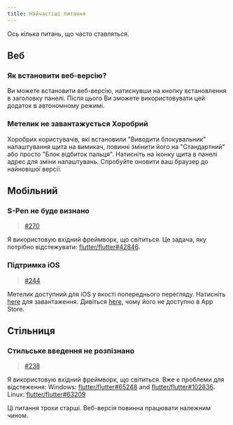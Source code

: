 ```yaml
---
title: Найчастіші питання
---
```


Ось кілька питань, що часто ставляться.

## Веб

### Як встановити веб-версію?

Ви можете встановити веб-версію, натиснувши на кнопку встановлення в заголовку панелі.
Після цього Ви зможете використовувати цей додаток в автономному режимі.

### Метелик не завантажується Хоробрий

Хоробрих користувачів, які встановили "Виводити блокувальник" налаштування щита на вимикач, повинні змінити його на "Стандартний" або просто "Блок відбиток пальця".
Натисніть на іконку щита в панелі адрес для зміни налаштувань.
Спробуйте оновити ваш браузер до найновішої версії.

## Мобільний

### S-Pen не буде визнано

> [#270](https://github.com/LinwoodDev/Butterfly/issues/270)

Я використовую вхідний фреймворк, що світиться.
Це задача, яку потрібно відстежувати: [flutter/flutter#42846](https://github.com/flutter/flutter/issues/42846).

### Підтримка iOS

> [#244](https://github.com/LinwoodDev/Butterfly/issues/244)

Метелик доступний для iOS у якості попереднього перегляду. Натисніть [here](https://butterfly.linwood.dev/downloads/ios) для завантаження. Дивіться [here](https://github.com/LinwoodDev/Butterfly/issues/244#issuecomment-1935460878), чому його не доступно в App Store.

## Стільниця

### Стильське введення не розпізнано

> [#238](https://github.com/LinwoodDev/Butterfly/issues/238)

Я використовую вхідний фреймворк, що світиться.
Вже є проблеми для відстеження:
Windows: [flutter/flutter#65248](https://github.com/flutter/issues/65248) and [flutter/flutter#102836](https://github.com/flutter/issues/102836).
Linux: [flutter/flutter#63209](https://github.com/flutter/issues/63209)

Ці питання трохи старші. Веб-версія повинна працювати належним чином.
